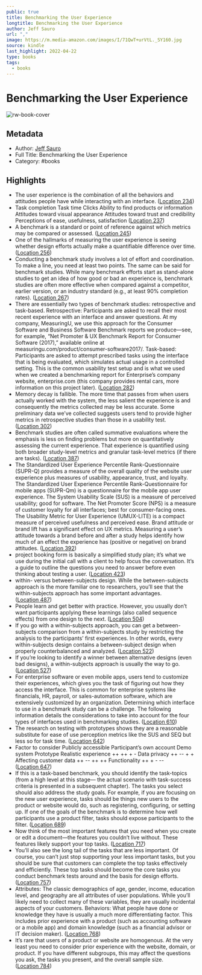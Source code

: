 ```yaml
---
public: true
title: Benchmarking the User Experience
longtitle: Benchmarking the User Experience
author: Jeff Sauro
url: ","
image: https://m.media-amazon.com/images/I/71QwT+urVtL._SY160.jpg
source: kindle
last_highlight: 2022-04-22
type: books
tags:
  - books
---
```

# Benchmarking the User Experience

![rw-book-cover](https://m.media-amazon.com/images/I/71QwT+urVtL._SY160.jpg)

## Metadata
- Author: [Jeff Sauro](Jeff%20Sauro.md)
- Full Title: Benchmarking the User Experience
- Category: #books

## Highlights
- The user experience is the combination of all the behaviors and attitudes people have while interacting with an interface. ([Location 234](https://readwise.io/to_kindle?action=open&asin=B07GK9N1SH&location=234))
- Task completion Task time Clicks Ability to find products or information Attitudes toward visual appearance Attitudes toward trust and credibility Perceptions of ease, usefulness, satisfaction ([Location 237](https://readwise.io/to_kindle?action=open&asin=B07GK9N1SH&location=237))
- A benchmark is a standard or point of reference against which metrics may be compared or assessed. ([Location 245](https://readwise.io/to_kindle?action=open&asin=B07GK9N1SH&location=245))
- One of the hallmarks of measuring the user experience is seeing whether design efforts actually make a quantifiable difference over time. ([Location 256](https://readwise.io/to_kindle?action=open&asin=B07GK9N1SH&location=256))
- Conducting a benchmark study involves a lot of effort and coordination. To make a line, you need at least two points. The same can be said for benchmark studies. While many benchmark efforts start as stand-alone studies to get an idea of how good or bad an experience is, benchmark studies are often more effective when compared against a competitor, earlier version, or an industry standard (e.g., at least 90% completion rates). ([Location 267](https://readwise.io/to_kindle?action=open&asin=B07GK9N1SH&location=267))
- There are essentially two types of benchmark studies: retrospective and task-based. Retrospective: Participants are asked to recall their most recent experience with an interface and answer questions. At my company, MeasuringU, we use this approach for the Consumer Software and Business Software Benchmark reports we produce—see, for example, “Net Promoter & UX Benchmark Report for Consumer Software (2017),” available online at measuringu.com/product/consumer-software2017/. Task-based: Participants are asked to attempt prescribed tasks using the interface that is being evaluated, which simulates actual usage in a controlled setting. This is the common usability test setup and is what we used when we created a benchmarking report for Enterprise’s company website, enterprise.com (this company provides rental cars, more information on this project later). ([Location 282](https://readwise.io/to_kindle?action=open&asin=B07GK9N1SH&location=282))
- Memory decay is fallible. The more time that passes from when users actually worked with the system, the less salient the experience is and consequently the metrics collected may be less accurate. Some preliminary data we’ve collected suggests users tend to provide higher metrics in retrospective studies than those in a usability test. ([Location 302](https://readwise.io/to_kindle?action=open&asin=B07GK9N1SH&location=302))
- Benchmark studies are often called summative evaluations where the emphasis is less on finding problems but more on quantitatively assessing the current experience. That experience is quantified using both broader study-level metrics and granular task-level metrics (if there are tasks). ([Location 387](https://readwise.io/to_kindle?action=open&asin=B07GK9N1SH&location=387))
- The Standardized User Experience Percentile Rank-Questionnaire (SUPR-Q) provides a measure of the overall quality of the website user experience plus measures of usability, appearance, trust, and loyalty. The Standardized User Experience Percentile Rank-Questionnaire for mobile apps (SUPR-Qm) is a questionnaire for the mobile app user experience. The System Usability Scale (SUS) is a measure of perceived usability; good for software. The Net Promoter Score (NPS) is a measure of customer loyalty for all interfaces; best for consumer-facing ones. The Usability Metric for User Experience (UMUX-LITE) is a compact measure of perceived usefulness and perceived ease. Brand attitude or brand lift has a significant effect on UX metrics. Measuring a user’s attitude towards a brand before and after a study helps identify how much of an effect the experience has (positive or negative) on brand attitudes. ([Location 392](https://readwise.io/to_kindle?action=open&asin=B07GK9N1SH&location=392))
- project booking form is basically a simplified study plan; it’s what we use during the initial call with a client to help focus the conversation. It’s a guide to outline the questions you need to answer before even thinking about testing a user. ([Location 423](https://readwise.io/to_kindle?action=open&asin=B07GK9N1SH&location=423))
- within- versus between-subjects design. While the between-subjects approach is the more familiar one to researchers, you’ll see that the within-subjects approach has some important advantages. ([Location 487](https://readwise.io/to_kindle?action=open&asin=B07GK9N1SH&location=487))
- People learn and get better with practice. However, you usually don’t want participants applying these learnings (also called sequence effects) from one design to the next. ([Location 504](https://readwise.io/to_kindle?action=open&asin=B07GK9N1SH&location=504))
- If you go with a within-subjects approach, you can get a between-subjects comparison from a within-subjects study by restricting the analysis to the participants’ first experiences. In other words, every within-subjects design contains a between-subject design when properly counterbalanced and analyzed. ([Location 522](https://readwise.io/to_kindle?action=open&asin=B07GK9N1SH&location=522))
- If you’re looking to identify a winner between alternative designs (even bad designs), a within-subjects approach is usually the way to go. ([Location 527](https://readwise.io/to_kindle?action=open&asin=B07GK9N1SH&location=527))
- For enterprise software or even mobile apps, users tend to customize their experiences, which gives you the task of figuring out how they access the interface. This is common for enterprise systems like financials, HR, payroll, or sales-automation software, which are extensively customized by an organization. Determining which interface to use in a benchmark study can be a challenge. The following information details the considerations to take into account for the four types of interfaces used in benchmarking studies. ([Location 610](https://readwise.io/to_kindle?action=open&asin=B07GK9N1SH&location=610))
- The research on testing with prototypes shows they are a reasonable substitute for ease of use perception metrics like the SUS and SEQ but less so for task time. ([Location 642](https://readwise.io/to_kindle?action=open&asin=B07GK9N1SH&location=642))
- Factor to consider Publicly accessible Participant’s own account Demo system Prototype Realistic experience ++ ++ + - Data privacy ++ -- + + Affecting customer data ++ -- ++ ++ Functionality ++ + - -- ([Location 647](https://readwise.io/to_kindle?action=open&asin=B07GK9N1SH&location=647))
- If this is a task-based benchmark, you should identify the task-topics (from a high level at this stage— the actual scenario with task-success criteria is presented in a subsequent chapter). The tasks you select should also address the study goals. For example, if you are focusing on the new user experience, tasks should be things new users to the product or website would do, such as registering, configuring, or setting up. If one of the goals of the benchmark is to determine how well participants use a product filter, tasks should expose participants to the filter. ([Location 689](https://readwise.io/to_kindle?action=open&asin=B07GK9N1SH&location=689))
- Now think of the most important features that you need when you create or edit a document—the features you couldn’t live without. These features likely support your top tasks. ([Location 717](https://readwise.io/to_kindle?action=open&asin=B07GK9N1SH&location=717))
- You’ll also see the long tail of the tasks that are less important. Of course, you can’t just stop supporting your less important tasks, but you should be sure that customers can complete the top tasks effectively and efficiently. These top tasks should become the core tasks you conduct benchmark tests around and the basis for design efforts. ([Location 757](https://readwise.io/to_kindle?action=open&asin=B07GK9N1SH&location=757))
- Attributes: The classic demographics of age, gender, income, education level, and geography are all attributes of user populations. While you’ll likely need to collect many of these variables, they are usually incidental aspects of your customers. Behaviors: What people have done or knowledge they have is usually a much more differentiating factor. This includes prior experience with a product (such as accounting software or a mobile app) and domain knowledge (such as a financial advisor or IT decision maker). ([Location 768](https://readwise.io/to_kindle?action=open&asin=B07GK9N1SH&location=768))
- It’s rare that users of a product or website are homogenous. At the very least you need to consider prior experience with the website, domain, or product. If you have different subgroups, this may affect the questions you ask, the tasks you present, and the overall sample size. ([Location 784](https://readwise.io/to_kindle?action=open&asin=B07GK9N1SH&location=784))
